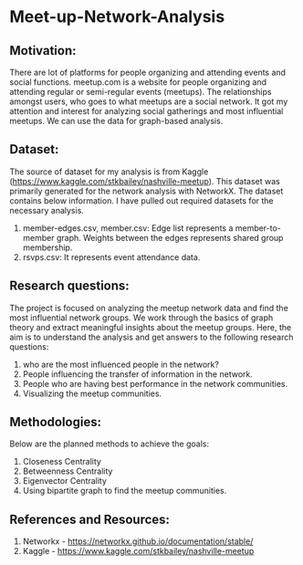 # Meet-up-Network-Analysis

## Motivation:
There are lot of platforms for people organizing and attending events and social functions. meetup.com is a website for people organizing and attending regular or semi-regular events (meetups). 
The relationships amongst users, who goes to what meetups are a social network. It got my attention and interest for analyzing social gatherings and most influential meetups. We can use the data for graph-based analysis.

## Dataset:
The source of dataset for my analysis is from Kaggle (https://www.kaggle.com/stkbailey/nashville-meetup). This dataset was primarily generated for the network analysis with NetworkX. The dataset contains below information. I have pulled out required datasets for the necessary analysis. 
1.	member-edges.csv, member.csv: Edge list represents a member-to-member graph. Weights between the edges represents shared group membership. 
2.	rsvps.csv: It represents event attendance data.

## Research questions:
The project is focused on analyzing the meetup network data and find the most influential network groups. We work through the basics of graph theory and extract meaningful insights about the meetup groups. Here, the aim is to understand the analysis and get answers to the following research questions:
1.	who are the most influenced people in the network? 
2.	People influencing the transfer of information in the network.
3.	People who are having best performance in the network communities. 
4.	Visualizing the meetup communities.


## Methodologies:
Below are the planned methods to achieve the goals:
1.	Closeness Centrality 
2.	Betweenness Centrality 
3.	Eigenvector Centrality
4.	Using bipartite graph to find the meetup communities.

## References and Resources: 
1.	Networkx - https://networkx.github.io/documentation/stable/
2.	Kaggle - https://www.kaggle.com/stkbailey/nashville-meetup
